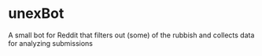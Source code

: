 # unexBot
A small bot for Reddit that filters out (some) of the rubbish and collects data for analyzing submissions
